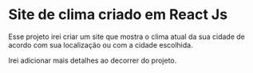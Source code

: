 # Site de clima criado em React Js

Esse projeto irei criar um site que mostra o clima atual da sua cidade de acordo com sua localização ou com a cidade escolhida.

Irei adicionar mais detalhes ao decorrer do projeto.
